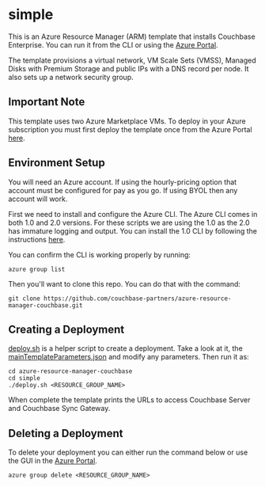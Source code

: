 # simple

This is an Azure Resource Manager (ARM) template that installs Couchbase Enterprise.  You can run it from the  CLI or using the [Azure Portal](https://portal.azure.com).  

The template provisions a virtual network, VM Scale Sets (VMSS), Managed Disks with Premium Storage and public IPs with a DNS record per node.  It also sets up a network security group.

## Important Note

This template uses two Azure Marketplace VMs.  To deploy in your Azure subscription you must first deploy the template once from the Azure Portal [here](https://azuremarketplace.microsoft.com/en-us/marketplace/apps/couchbase.couchbase-enterprise).

## Environment Setup

You will need an Azure account.  If using the hourly-pricing option that account must be configured for pay as you go.  If using BYOL then any account will work.

First we need to install and configure the Azure CLI.  The Azure CLI comes in both 1.0 and 2.0 versions.  For these scripts we are using the 1.0 as the 2.0 has immature logging and output.  You can install the 1.0 CLI by following the instructions [here](https://docs.microsoft.com/en-us/azure/cli-install-nodejs).

You can confirm the CLI is working properly by running:

    azure group list

Then you'll want to clone this repo.  You can do that with the command:

    git clone https://github.com/couchbase-partners/azure-resource-manager-couchbase.git

## Creating a Deployment

[deploy.sh](deploy.sh) is a helper script to create a deployment.  Take a look at it, the [mainTemplateParameters.json](mainTemplateParameters.json) and modify any parameters.  Then run it as:

    cd azure-resource-manager-couchbase
    cd simple
    ./deploy.sh <RESOURCE_GROUP_NAME>

When complete the template prints the URLs to access Couchbase Server and Couchbase Sync Gateway.

## Deleting a Deployment

To delete your deployment you can either run the command below or use the GUI in the [Azure Portal](https://portal.azure.com).

    azure group delete <RESOURCE_GROUP_NAME>
